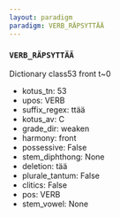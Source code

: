 ```yaml
---
layout: paradigm
paradigm: VERB_RÄPSYTTÄÄ
---
```

### ` VERB_RÄPSYTTÄÄ `

Dictionary class53 front t~0
* kotus_tn: 53
* upos: VERB
* suffix_regex: ttää
* kotus_av: C
* grade_dir: weaken
* harmony: front
* possessive: False
* stem_diphthong: None
* deletion: tää
* plurale_tantum: False
* clitics: False
* pos: VERB
* stem_vowel: None
